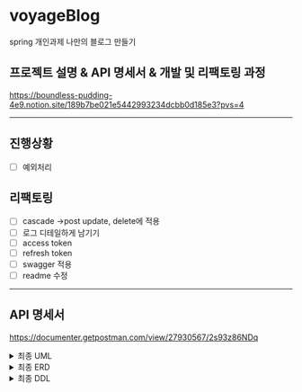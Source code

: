 # voyageBlog
spring 개인과제 나만의 블로그 만들기

프로젝트 설명 & API 명세서 & 개발 및 리팩토링 과정
--------------------
https://boundless-pudding-4e9.notion.site/189b7be021e5442993234dcbb0d185e3?pvs=4

----------------------
## 진행상황
- [ ]  예외처리
## 리팩토링
- [ ]  cascade →post update, delete에 적용
- [ ]  로그 디테일하게 남기기
- [ ]  access token
- [ ]  refresh token
- [ ]  swagger 적용
- [ ]  readme 수정
------------------------------

## API 명세서
https://documenter.getpostman.com/view/27930567/2s93z86NDq

<details>
<summary>최종 UML</summary>
<div markdown="1">
    <img src="https://i.postimg.cc/rpbDGqqQ/voyage-Blog-usecase-Diagram-lv3.png" height="700">
</div>
</details>
<details>
<summary>최종 ERD</summary>
<div markdown="2">

<img src="https://i.postimg.cc/BQMKbKGk/lv3-final-erd.png" height="700">

</div>
</details>
<details>
<summary>최종 DDL</summary>
<div markdown="2">

```
create table if not exists user
(
    u_id       bigint auto_increment
        primary key,
    u_email    varchar(36)            not null,
    u_password varchar(64)            not null,
    u_role     enum ('ADMIN', 'USER') not null,
    u_username varchar(12)            not null,
    constraint UK_3oypjjd5orxmgq581pe1rj5q2
        unique (u_username)
);

create table if not exists post
(
    p_id               bigint auto_increment
        primary key,
    created_date       datetime(6) null,
    last_modified_date datetime(6) null,
    p_contents         text        not null,
    p_title            varchar(32) not null,
    p_username         varchar(12) not null,
    u_id               bigint      not null,
    constraint FKfvid82cuoi8ffelpry6l2cgxb
        foreign key (u_id) references user (u_id)
);

create table if not exists comment
(
    c_id               bigint auto_increment
        primary key,
    created_date       datetime(6)  null,
    last_modified_date datetime(6)  null,
    c_contents         varchar(255) not null,
    c_username         varchar(12)  not null,
    p_id               bigint       not null,
    u_id               bigint       not null,
    constraint FKk27qfspr5ar25vidcm2vrisna
        foreign key (p_id) references post (p_id),
    constraint FKoaey9dnt06ts7qqvkknv7ym2n
        foreign key (u_id) references user (u_id)
);

```

</div>
</details>



